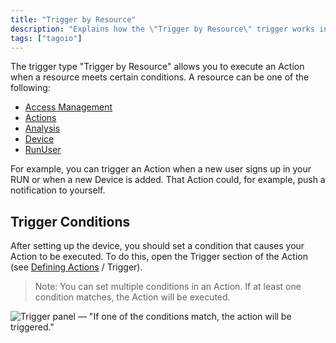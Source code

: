 ```yaml
---
title: "Trigger by Resource"
description: "Explains how the \"Trigger by Resource\" trigger works in TagoIO and how to configure trigger conditions so an Action runs when a resource meets specified criteria."
tags: ["tagoio"]
---
```


The trigger type "Trigger by Resource" allows you to execute an Action when a resource meets certain conditions. A resource can be one of the following:

- [Access Management](../security/access-management)
- [Actions](../actions/actions)
- [Analysis](../analysis/analysis-overview)
- [Device](../devices/devices)
- [RunUser](../../tagorun/)

For example, you can trigger an Action when a new user signs up in your RUN or when a new Device is added. That Action could, for example, push a notification to yourself.

## Trigger Conditions

After setting up the device, you should set a condition that causes your Action to be executed. To do this, open the Trigger section of the Action (see [Defining Actions](../actions/actions) / Trigger).

> Note: You can set multiple conditions in an Action. If at least one condition matches, the Action will be executed.

![Trigger panel — "If one of the conditions match, the action will be triggered."](/docs_imagem/tagoio/trigger-by-resource-2.png)